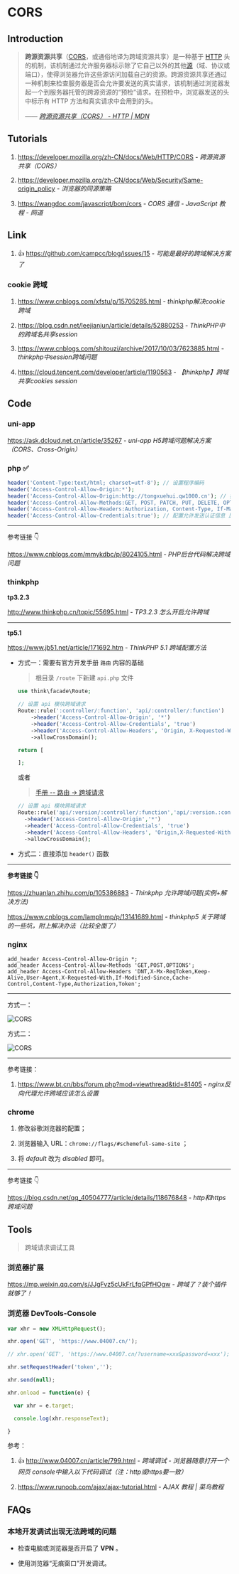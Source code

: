 # CORS

## Introduction

> **跨源资源共享**（[CORS](https://developer.mozilla.org/zh-CN/docs/Glossary/CORS)，或通俗地译为跨域资源共享）是一种基于 [HTTP](https://developer.mozilla.org/zh-CN/docs/Glossary/HTTP) 头的机制，该机制通过允许服务器标示除了它自己以外的其他[源](https://developer.mozilla.org/zh-CN/docs/Glossary/Origin)（域、协议或端口），使得浏览器允许这些源访问加载自己的资源。跨源资源共享还通过一种机制来检查服务器是否会允许要发送的真实请求，该机制通过浏览器发起一个到服务器托管的跨源资源的“预检”请求。在预检中，浏览器发送的头中标示有 HTTP 方法和真实请求中会用到的头。
>
> —— <cite>[跨源资源共享（CORS） - HTTP | MDN](https://developer.mozilla.org/zh-CN/docs/Web/HTTP/CORS)</cite>

## Tutorials

1. https://developer.mozilla.org/zh-CN/docs/Web/HTTP/CORS - *跨源资源共享（CORS）*

2. https://developer.mozilla.org/zh-CN/docs/Web/Security/Same-origin_policy - *浏览器的同源策略*

3. https://wangdoc.com/javascript/bom/cors - *CORS 通信 - JavaScript 教程 - 网道*

## Link

1. 👍 https://github.com/campcc/blog/issues/15 - *可能是最好的跨域解决方案了*

### cookie 跨域

1. https://www.cnblogs.com/xfstu/p/15705285.html - *thinkphp解决cookie跨域*

2. https://blog.csdn.net/leejianjun/article/details/52880253 - *ThinkPHP中的跨域名共享session*

3. https://www.cnblogs.com/shitouzi/archive/2017/10/03/7623885.html - *thinkphp中session跨域问题*

4. https://cloud.tencent.com/developer/article/1190563 - *【thinkphp】跨域共享cookies session*

## Code

<!-- tabs:start -->

### **uni-app**

https://ask.dcloud.net.cn/article/35267 - *uni-app H5跨域问题解决方案（CORS、Cross-Origin）*

### **php ✅**

```php
header('Content-Type:text/html; charset=utf-8'); // 设置程序编码
header('Access-Control-Allow-Origin:*');
header('Access-Control-Allow-Origin:http://tongxuehui.qw1000.cn'); // 指定允许其他域名访问
header('Access-Control-Allow-Methods:GET, POST, PATCH, PUT, DELETE, OPTIONS'); // 响应类型
header('Access-Control-Allow-Headers:Authorization, Content-Type, If-Match, If-Modified-Since, If-None-Match, If-Unmodified-Since, X-Requested-With');
header('Access-Control-Allow-Credentials:true'); // 配置允许发送认证信息 比如cookies（会话机制的前提）
```

---

参考链接 👇

https://www.cnblogs.com/mmykdbc/p/8024105.html - *PHP后台代码解决跨域问题*

### **thinkphp**

**tp3.2.3**

http://www.thinkphp.cn/topic/55695.html - *TP3.2.3 怎么开启允许跨域*

---

**tp5.1**

https://www.jb51.net/article/171692.htm - *ThinkPHP 5.1 跨域配置方法*

- 方式一：需要有官方开发手册 `路由` 内容的基础

  > 根目录 `/route` 下新建 `api.php` 文件

  ```php
  use think\facade\Route;
  
  // 设置 api 模块跨域请求
  Route::rule(':controller/:function', 'api/:controller/:function')
      ->header('Access-Control-Allow-Origin', '*')
      ->header('Access-Control-Allow-Credentials', 'true')
      ->header('Access-Control-Allow-Headers', 'Origin, X-Requested-With, Content-Type, Accept, Connection, User-Agent, Cookie, Authorization, Token')
      ->allowCrossDomain();
  
  return [
  
  ];
  ```

  或者

  > [手册 -- 路由 -> 跨域请求](https://www.kancloud.cn/manual/thinkphp5_1/489844)

  ```php
  // 设置 api 模块跨域请求
  Route::rule('api/:version/:controller/:function','api/:version.:controller/:function')
    ->header('Access-Control-Allow-Origin','*')
    ->header('Access-Control-Allow-Credentials', 'true')
    ->header('Access-Control-Allow-Headers', 'Origin,X-Requested-With,Content-Type,Accept,Connection,User-Agent,Cookie,Token')
    ->allowCrossDomain();
  ```

- 方式二：直接添加 `header()` 函数

---

**参考链接 👇**

https://zhuanlan.zhihu.com/p/105386883 - *Thinkphp 允许跨域问题(实例+解决方法)*

https://www.cnblogs.com/lamplnmp/p/13141689.html - *thinkphp5 关于跨域的一些坑，附上解决办法（比较全面了）*

### **nginx**

```nginx
add_header Access-Control-Allow-Origin *;
add_header Access-Control-Allow-Methods 'GET,POST,OPTIONS';
add_header Access-Control-Allow-Headers 'DNT,X-Mx-ReqToken,Keep-Alive,User-Agent,X-Requested-With,If-Modified-Since,Cache-Control,Content-Type,Authorization,Token';
```

---

方式一：

![CORS](_images/cors-1.png)

方式二：

![CORS](_images/cors-2.png)

---

参考链接：

1. https://www.bt.cn/bbs/forum.php?mod=viewthread&tid=81405 - *nginx反向代理允许跨域应该怎么设置*

### **chrome**

1. 修改谷歌浏览器的配置；

2. 浏览器输入 URL：`chrome://flags/#schemeful-same-site` ；

3. 将 *default* 改为 *disabled* 即可。

---

参考链接 👇

https://blog.csdn.net/qq_40504777/article/details/118676848 - *http和https跨域问题*

 <!-- tabs:end -->

## Tools

> 跨域请求调试工具

### 浏览器扩展

https://mp.weixin.qq.com/s/JJgFvz5cUkFrLfqGPfHOgw - *跨域了？装个插件就够了！*

### 浏览器 DevTools-Console

```js
var xhr = new XMLHttpRequest();

xhr.open('GET', 'https://www.04007.cn/');

// xhr.open('GET', 'https://www.04007.cn/?username=xxx&password=xxx');

xhr.setRequestHeader('token','');

xhr.send(null);

xhr.onload = function(e) {

  var xhr = e.target;

  console.log(xhr.responseText);

}
```

参考：

1. 👍 http://www.04007.cn/article/799.html - *跨域调试 - 浏览器随意打开一个网页 console中输入以下代码调试（注：http或https要一致）*

2. https://www.runoob.com/ajax/ajax-tutorial.html - *AJAX 教程 | 菜鸟教程*

## FAQs

### 本地开发调试出现无法跨域的问题

- 检查电脑或浏览器是否开启了 **VPN** 。

- 使用浏览器“无痕窗口”开发调试。
